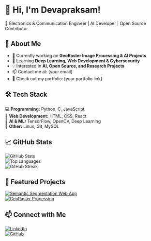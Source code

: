 # 👋 Hi, I'm Devapraksam!  
🚀 Electronics & Communication Engineer | AI Developer | Open Source Contributor  


## 🚀 About Me  
- 🔭 Currently working on **GeoRaster Image Processing & AI Projects**  
- 🌱 Learning **Deep Learning, Web Development & Cybersecurity**  
- 💡 Interested in **AI, Open Source, and Research Projects**  
- 📫 Contact me at: [your email]  
- 🔗 Check out my portfolio: [your portfolio link]  

## 🛠 Tech Stack  
💻 **Programming:** Python, C, JavaScript  
📡 **Web Development:** HTML, CSS, React  
🤖 **AI & ML:** TensorFlow, OpenCV, Deep Learning  
🎯 **Other:** Linux, Git, MySQL  

## 📈 GitHub Stats  
![GitHub Stats](https://github-readme-stats.vercel.app/api?username=DEVAPRAKSAM&show_icons=true&theme=radical)  
![Top Languages](https://github-readme-stats.vercel.app/api/top-langs/?username=DEVAPRAKSAM&layout=compact&theme=radical)  
![GitHub Streak](https://github-readme-streak-stats.herokuapp.com/?user=DEVAPRAKSAM&theme=radical)  

## 📌 Featured Projects  
[![Semantic Segmentation Web App](https://github-readme-stats.vercel.app/api/pin/?username=DEVAPRAKSAM&repo=Semantic-Segmentation-WebApp&theme=radical)](https://github.com/DEVAPRAKSAM/Semantic-Segmentation-WebApp)  
[![GeoRaster Processing](https://github-readme-stats.vercel.app/api/pin/?username=DEVAPRAKSAM&repo=GeoRaster-Processing&theme=radical)](https://github.com/DEVAPRAKSAM/GeoRaster-Processing)  

## 📫 Connect with Me  
[![LinkedIn](https://img.shields.io/badge/LinkedIn-blue?style=for-the-badge&logo=linkedin)](https://www.linkedin.com/in/devaprakasam-g-88092b291/)  
[![GitHub](https://img.shields.io/badge/GitHub-black?style=for-the-badge&logo=github)](https://github.com/DEVAPRAKSAM)  
